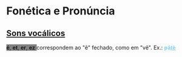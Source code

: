 
# Fonética e Pronúncia

## <u>Sons vocálicos</u>

<span style="background-color: grey;">
  <strong>é</strong>, <strong>et</strong>, <strong>er</strong>, <strong>ez</strong>
</span> correspondem ao "ê" fechado, como em "vê".
	Ex.: <span style="color:rgb(135, 206, 235)"><strong>pâ<u>tè</u></strong></span>
	





